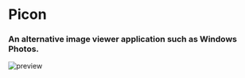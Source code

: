 # Picon
### An alternative image viewer application such as Windows Photos.
![preview](https://user-images.githubusercontent.com/46169975/200123666-06aa73fa-df28-4221-bcc3-a156d6ba4e49.gif)
